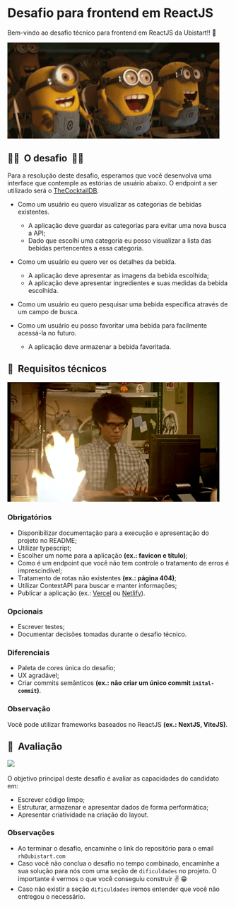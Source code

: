 # Desafio para frontend em ReactJS

Bem-vindo ao desafio técnico para frontend em ReactJS da Ubistart!! :raised_hands:

![](./docs/celebration.gif)

## :man_technologist: &nbsp;O desafio&nbsp; :woman_technologist:

Para a resolução deste desafio, esperamos que você desenvolva uma interface que contemple as estórias de usuário abaixo. O endpoint a ser utilizado será o [TheCocktailDB](https://www.thecocktaildb.com/api.php).

- Como um usuário eu quero visualizar as categorias de bebidas existentes.

  - A aplicação deve guardar as categorias para evitar uma nova busca a API;
  - Dado que escolhi uma categoria eu posso visualizar a lista das bebidas pertencentes a essa categoria.

- Como um usuário eu quero ver os detalhes da bebida.

  - A aplicação deve apresentar as imagens da bebida escolhida;
  - A aplicação deve apresentar ingredientes e suas medidas da bebida escolhida.

- Como um usuário eu quero pesquisar uma bebida específica através de um campo de busca.

- Como um usuário eu posso favoritar uma bebida para facilmente acessá-la no futuro.

  - A aplicação deve armazenar a bebida favoritada.

## :wrench: &nbsp;Requisitos técnicos

![](./docs/requisitos.gif)

### Obrigatórios

- Disponibilizar documentação para a execução e apresentação do projeto no README;
- Utilizar typescript;
- Escolher um nome para a aplicação **(ex.: favicon e título)**;
- Como é um endpoint que você não tem controle o tratamento de erros é imprescindível;
- Tratamento de rotas não existentes **(ex.: página 404)**;
- Utilizar ContextAPI para buscar e manter informações;
- Publicar a aplicação (ex.: [Vercel](https://vercel.com/) ou [Netlify](https://www.netlify.com/)).

### Opcionais

- Escrever testes;
- Documentar decisões tomadas durante o desafio técnico.

### Diferenciais

- Paleta de cores única do desafio;
- UX agradável;
- Criar commits semânticos **(ex.: não criar um único commit `inital-commit`)**.

### Observação

Você pode utilizar frameworks baseados no ReactJS **(ex.: NextJS, ViteJS)**.

## :eyes: &nbsp;Avaliação

![](./docs/avaliacao.gif)

O objetivo principal deste desafio é avaliar as capacidades do candidato em:

- Escrever código limpo;
- Estruturar, armazenar e apresentar dados de forma performática;
- Apresentar criatividade na criação do layout.

### Observações

- Ao terminar o desafio, encaminhe o link do repositório para o email `rh@ubistart.com`
- Caso você não conclua o desafio no tempo combinado, encaminhe a sua solução para nós com uma seção de `dificuldades` no projeto. O importante é vermos o que você conseguiu construir :v: :grin:
- Caso não existir a seção `dificuldades` iremos entender que você não entregou o necessário.
